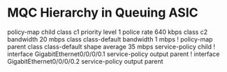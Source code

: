 # MQC Hierarchy in Queuing ASIC
policy-map child
class c1
priority level 1
police rate 640 kbps
class c2
bandwidth 20 mbps
class class-default
bandwidth 1 mbps
!
policy-map parent
class class-default
shape average 35 mbps
service-policy child
!
interface GigabitEthernet0/0/0/0.1
service-policy output parent
!
interface GigabitEthernet0/0/0/0.2
service-policy output parent
